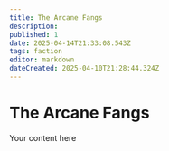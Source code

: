 ```yaml
---
title: The Arcane Fangs
description: 
published: 1
date: 2025-04-14T21:33:08.543Z
tags: faction
editor: markdown
dateCreated: 2025-04-10T21:28:44.324Z
---
```


# The Arcane Fangs
Your content here
